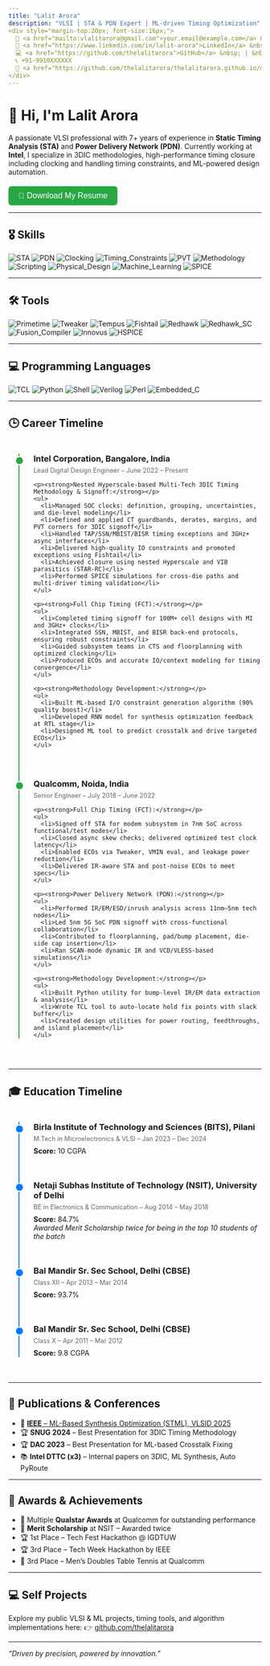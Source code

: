 ```yaml
---
title: "Lalit Arora"
description: "VLSI | STA & PDN Expert | ML-driven Timing Optimization"
<div style="margin-top:20px; font-size:16px;">
  📧 <a href="mailto:vlalitarora@gmail.com">your.email@example.com</a> &nbsp; | &nbsp;
  🔗 <a href="https://www.linkedin.com/in/lalit-arora">LinkedIn</a> &nbsp; | &nbsp;
  💻 <a href="https://github.com/thelalitarora">GitHub</a> &nbsp; | &nbsp;
  📞 +91-9910XXXXXX
  📄 <a href="https://github.com/thelalitarora/thelalitarora.github.io/main/RESUME.pdf">Download Resume</a>
</div>
---
```


# 👋 Hi, I'm Lalit Arora

A passionate VLSI professional with 7+ years of experience in **Static Timing Analysis (STA)** and **Power Delivery Network (PDN)**. Currently working at **Intel**, I specialize in 3DIC methodologies, high-performance timing closure including clocking and handling timing constraints, and ML-powered design automation. 

<div style="margin-top:20px;">
  <a href="https://raw.githubusercontent.com/thelalitarora/thelalitarora.github.io/main/RESUME.pdf" target="_blank" style="text-decoration:none;">
    <button style="padding: 10px 20px; background-color:#28a745; color:white; border:none; border-radius:6px; font-size:16px;">
      📄 Download My Resume
    </button>
  </a>
</div>

---

## 🎖️ Skills

![STA](https://img.shields.io/badge/STA-Expert-brightgreen)
![PDN](https://img.shields.io/badge/PDN-Expert-brightgreen)
![Clocking](https://img.shields.io/badge/Clocking-Expert-brightgreen)
![Timing_Constraints](https://img.shields.io/badge/Timing_Constraints-Expert-brightgreen)
![PVT](https://img.shields.io/badge/PVT-Advanced-blue)
![Methodology](https://img.shields.io/badge/Methodology-Advanced-blue)
![Scripting](https://img.shields.io/badge/Scripting-Advanced-blue)
![Physical_Design](https://img.shields.io/badge/Physical_Design-Intermediate-yellow)
![Machine_Learning](https://img.shields.io/badge/ML_in_VLSI-Intermediate-yellow)
![SPICE](https://img.shields.io/badge/SPICE-Intermediate-yellow)

---

## 🛠️ Tools

![Primetime](https://img.shields.io/badge/Primetime-Expert-brightgreen)
![Tweaker](https://img.shields.io/badge/Tweaker-Expert-brightgreen)
![Tempus](https://img.shields.io/badge/Tempus-Advanced-brightgreen)
![Fishtail](https://img.shields.io/badge/Fishtail-Advanced-blue)
![Redhawk](https://img.shields.io/badge/Redhawk-Advanced-blue)
![Redhawk_SC](https://img.shields.io/badge/Redhawk_SC-Advanced-blue)
![Fusion_Compiler](https://img.shields.io/badge/Fusion_Compiler-Intermediate-yellow)
![Innovus](https://img.shields.io/badge/Innovus-Intermediate-yellow)
![HSPICE](https://img.shields.io/badge/HSPICE-Intermediate-yellow)

---

## 💻 Programming Languages

![TCL](https://img.shields.io/badge/TCL-Expert-brightgreen)
![Python](https://img.shields.io/badge/Python-Expert-brightgreen)
![Shell](https://img.shields.io/badge/Shell-Advanced-blue)
![Verilog](https://img.shields.io/badge/Verilog-Intermediate-yellow)
![Perl](https://img.shields.io/badge/Perl-Intermediate-yellow)
![Embedded_C](https://img.shields.io/badge/Embedded_C-Intermediate-yellow)

---

## 🕒 Career Timeline

<style>
.timeline {
  position: relative;
  margin: 40px 0;
  padding: 0;
  list-style: none;
  max-width: 900px;
}
.timeline::before {
  content: '';
  position: absolute;
  top: 0;
  bottom: 0;
  left: 20px;
  width: 2px;
  background: #28a745;
}
.timeline-item {
  position: relative;
  margin-bottom: 60px;
  padding-left: 50px;
}
.timeline-item::before {
  content: '';
  position: absolute;
  top: 5px;
  left: 13px;
  width: 14px;
  height: 14px;
  border-radius: 50%;
  background: #28a745;
  border: 2px solid white;
}
.timeline-item h3 {
  margin: 0 0 6px;
}
.timeline-item span {
  font-size: 0.9em;
  color: #666;
}
.timeline-item ul {
  margin-top: 10px;
  padding-left: 20px;
}
.timeline-item li {
  margin-bottom: 6px;
}
</style>

<ul class="timeline">

  <li class="timeline-item">
    <h3>Intel Corporation, Bangalore, India</h3>
    <span>Lead Digital Design Engineer – June 2022 – Present</span>

    <p><strong>Nested Hyperscale-based Multi-Tech 3DIC Timing Methodology & Signoff:</strong></p>
    <ul>
      <li>Managed SOC clocks: definition, grouping, uncertainties, and die-level modeling</li>
      <li>Defined and applied CT guardbands, derates, margins, and PVT corners for 3DIC signoff</li>
      <li>Handled TAP/SSN/MBIST/BISR timing exceptions and 3GHz+ async interfaces</li>
      <li>Delivered high-quality IO constraints and promoted exceptions using Fishtail</li>
      <li>Achieved closure using nested Hyperscale and VIB parasitics (STAR-RC)</li>
      <li>Performed SPICE simulations for cross-die paths and multi-driver timing validation</li>
    </ul>

    <p><strong>Full Chip Timing (FCT):</strong></p>
    <ul>
      <li>Completed timing signoff for 100M+ cell designs with MI and 3GHz+ clocks</li>
      <li>Integrated SSN, MBIST, and BISR back-end protocols, ensuring robust constraints</li>
      <li>Guided subsystem teams in CTS and floorplanning with optimized clocking</li>
      <li>Produced ECOs and accurate IO/context modeling for timing convergence</li>
    </ul>

    <p><strong>Methodology Development:</strong></p>
    <ul>
      <li>Built ML-based I/O constraint generation algorithm (90% quality boost)</li>
      <li>Developed RNN model for synthesis optimization feedback at RTL stage</li>
      <li>Designed ML tool to predict crosstalk and drive targeted ECOs</li>
    </ul>
  </li>

  <li class="timeline-item">
    <h3>Qualcomm, Noida, India</h3>
    <span>Senior Engineer – July 2018 – June 2022</span>

    <p><strong>Full Chip Timing (FCT):</strong></p>
    <ul>
      <li>Signed off STA for modem subsystem in 7nm SoC across functional/test modes</li>
      <li>Closed async skew checks; delivered optimized test clock latency</li>
      <li>Enabled ECOs via Tweaker, VMIN eval, and leakage power reduction</li>
      <li>Delivered IR-aware STA and post-noise ECOs to meet specs</li>
    </ul>

    <p><strong>Power Delivery Network (PDN):</strong></p>
    <ul>
      <li>Performed IR/EM/ESD/inrush analysis across 11nm–5nm tech nodes</li>
      <li>Led 5nm 5G SoC PDN signoff with cross-functional collaboration</li>
      <li>Contributed to floorplanning, pad/bump placement, die-side cap insertion</li>
      <li>Ran SCAN-mode dynamic IR and VCD/VLESS-based simulations</li>
    </ul>

    <p><strong>Methodology Development:</strong></p>
    <ul>
      <li>Built Python utility for bump-level IR/EM data extraction & analysis</li>
      <li>Wrote TCL tool to auto-locate hold fix points with slack buffer</li>
      <li>Created design utilities for power routing, feedthroughs, and island placement</li>
    </ul>
  </li>

</ul>

---

## 🎓 Education Timeline

<style>
.edu-timeline {
  position: relative;
  margin: 40px 0;
  padding: 0;
  list-style: none;
  max-width: 900px;
}
.edu-timeline::before {
  content: '';
  position: absolute;
  top: 0;
  bottom: 0;
  left: 20px;
  width: 2px;
  background: #007bff;
}
.edu-item {
  position: relative;
  margin-bottom: 50px;
  padding-left: 50px;
}
.edu-item::before {
  content: '';
  position: absolute;
  top: 5px;
  left: 13px;
  width: 14px;
  height: 14px;
  border-radius: 50%;
  background: #007bff;
  border: 2px solid white;
}
.edu-item h3 {
  margin: 0 0 6px;
}
.edu-item span {
  font-size: 0.9em;
  color: #666;
}
.edu-item p {
  margin: 8px 0 0;
}
</style>

<ul class="edu-timeline">

  <li class="edu-item">
    <h3>Birla Institute of Technology and Sciences (BITS), Pilani</h3>
    <span>M.Tech in Microelectronics & VLSI – Jan 2023 – Dec 2024</span>
    <p><strong>Score:</strong> 10 CGPA</p>
  </li>

  <li class="edu-item">
    <h3>Netaji Subhas Institute of Technology (NSIT), University of Delhi</h3>
    <span>BE in Electronics & Communication – Aug 2014 – May 2018</span>
    <p><strong>Score:</strong> 84.7%<br>
    <em>Awarded Merit Scholarship twice for being in the top 10 students of the batch</em></p>
  </li>

  <li class="edu-item">
    <h3>Bal Mandir Sr. Sec School, Delhi (CBSE)</h3>
    <span>Class XII – Apr 2013 – Mar 2014</span>
    <p><strong>Score:</strong> 93.7%</p>
  </li>

  <li class="edu-item">
    <h3>Bal Mandir Sr. Sec School, Delhi (CBSE)</h3>
    <span>Class X – Apr 2011 – Mar 2012</span>
    <p><strong>Score:</strong> 9.8 CGPA</p>
  </li>

</ul>

---

## 📄 Publications & Conferences

- 📝 [**IEEE** – ML-Based Synthesis Optimization (STML), VLSID 2025](https://ieeexplore.ieee.org/document/10900719)  
- 🏆 **SNUG 2024** – Best Presentation for 3DIC Timing Methodology  
- 🏆 **DAC 2023** – Best Presentation for ML-based Crosstalk Fixing  
- 📚 **Intel DTTC (x3)** – Internal papers on 3DIC, ML Synthesis, Auto PyRoute

---

## 🏅 Awards & Achievements

- 🥇 Multiple **Qualstar Awards** at Qualcomm for outstanding performance  
- 🥈 **Merit Scholarship** at NSIT – Awarded twice  
- 🏆 1st Place – Tech Fest Hackathon @ IGDTUW  
- 🏆 3rd Place – Tech Week Hackathon by IEEE  
- 🏓 3rd Place – Men’s Doubles Table Tennis at Qualcomm

---

## 💻 Self Projects

Explore my public VLSI & ML projects, timing tools, and algorithm implementations here:
👉 [github.com/thelalitarora](https://github.com/thelalitarora)

---



_“Driven by precision, powered by innovation.”_
